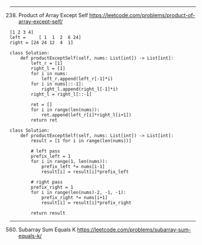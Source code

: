 -----------------------------------------------------
238. Product of Array Except Self
https://leetcode.com/problems/product-of-array-except-self/
```
[1 2 3 4]
left =     [ 1  1  2  6 24]
right = [24 24 12  4  1]
```
```
class Solution:
    def productExceptSelf(self, nums: List[int]) -> List[int]:
        left_r = [1]
        right_l = [1] 
        for i in nums:
            left_r.append(left_r[-1]*i) 
        for i in nums[::-1]:
            right_l.append(right_l[-1]*i) 
        right_l = right_l[::-1]
        
        ret = []
        for i in range(len(nums)):
            ret.append(left_r[i]*right_l[i+1])
        return ret    
```  
```
class Solution:
    def productExceptSelf(self, nums: List[int]) -> List[int]:
        result = [1 for i in range(len(nums))]
        
        # left pass
        prefix_left = 1
        for i in range(1, len(nums)):            
            prefix_left *= nums[i-1]
            result[i] = result[i]*prefix_left

		# right pass
        prefix_right = 1
        for i in range(len(nums)-2, -1, -1):
            prefix_right *= nums[i+1]
            result[i] = result[i]*prefix_right

        return result
```

-----------------------------------------------------
560. Subarray Sum Equals K
https://leetcode.com/problems/subarray-sum-equals-k/

